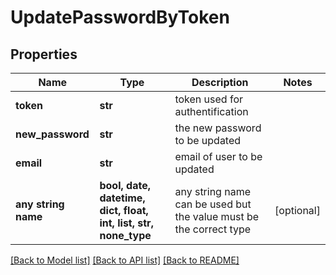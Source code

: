 # UpdatePasswordByToken


## Properties
Name | Type | Description | Notes
------------ | ------------- | ------------- | -------------
**token** | **str** | token used for authentification | 
**new_password** | **str** | the new password to be updated | 
**email** | **str** | email of user to be updated | 
**any string name** | **bool, date, datetime, dict, float, int, list, str, none_type** | any string name can be used but the value must be the correct type | [optional]

[[Back to Model list]](../README.md#documentation-for-models) [[Back to API list]](../README.md#documentation-for-api-endpoints) [[Back to README]](../README.md)


